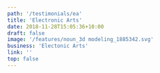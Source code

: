```yaml
---
path: '/testimonials/ea'
title: 'Electronic Arts'
date: 2018-11-28T15:05:36+10:00
draft: false
image: '/features/noun_3d modeling_1885342.svg'
business: 'Electonic Arts'
link: ''
top: false
---
```

